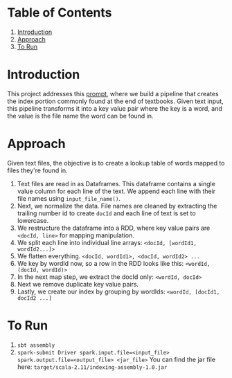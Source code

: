 
# Table of Contents
1. [Introduction](README.md#introduction)
2. [Approach](README.md#approach)
3. [To Run](README.md#torun)


# Introduction

This project addresses this [prompt](https://github.com/Samariya57/coding_challenges/blob/master/challenge.pdf), where we build a pipeline that creates the index portion commonly found at the end of textbooks. Given text input, this pipeline transforms it into a key value pair where the key is a word, and the value is the file name the word can be found in.

# Approach

Given text files, the objective is to create a lookup table of words mapped to files they're found in.  

1) Text files are read in as Dataframes. This dataframe contains a single value column for each line of the text. We append each line with their file names using `input_file_name()`.
2) Next, we normalize the data. File names are cleaned by extracting the trailing number id to create `docId` and each line of text is set to lowercase.
3) We restructure the dataframe into a RDD, where key value pairs are `<docId, line>` for mapping manipulation.
4) We split each line into individual line arrays: `<docId, [wordId1, wordId2...]> `
5) We flatten everything. `<docId, wordId1>, <docId, wordId2> ...`
5) We key by wordId now, so a row in the RDD looks like this: `<wordId, (docId, wordId)>`
5) In the next map step, we extract the docId only: `<wordId, docId>`
6) Next we remove duplicate key value pairs.
7) Lastly, we create our index by grouping by wordIds: `<wordId, [docId1, docId2 ...]`


# To Run
1. `sbt assembly`
2. `spark-submit Driver spark.input.file=<input_file> spark.output.file=<output_file> <jar_file>`
You can find the jar file here: `target/scala-2.11/indexing-assembly-1.0.jar`

 
